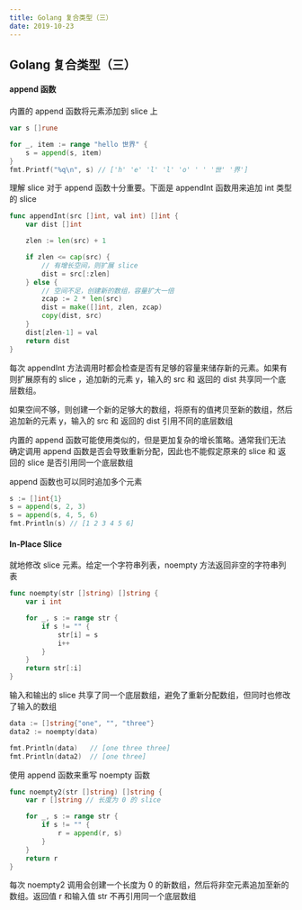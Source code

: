 ```yaml
---
title: Golang 复合类型（三）
date: 2019-10-23
---
```


 ## Golang 复合类型（三）



#### append 函数

内置的 append 函数将元素添加到 slice 上

```go
var s []rune

for _, item := range "hello 世界" {
    s = append(s, item)
}
fmt.Printf("%q\n", s) // ['h' 'e' 'l' 'l' 'o' ' ' '世' '界']
```

理解 slice 对于 append 函数十分重要。下面是 appendInt 函数用来追加 int 类型的 slice

```go
func appendInt(src []int, val int) []int {
	var dist []int

	zlen := len(src) + 1

	if zlen <= cap(src) {
		// 有增长空间，则扩展 slice
		dist = src[:zlen]
	} else {
		// 空间不足，创建新的数组，容量扩大一倍
		zcap := 2 * len(src)
		dist = make([]int, zlen, zcap)
		copy(dist, src)
	}
	dist[zlen-1] = val
	return dist
}
```

每次 appendInt 方法调用时都会检查是否有足够的容量来储存新的元素。如果有则扩展原有的 slice ，追加新的元素 y，输入的 src 和 返回的 dist 共享同一个底层数组。

如果空间不够，则创建一个新的足够大的数组，将原有的值拷贝至新的数组，然后追加新的元素 y，输入的 src 和 返回的 dist 引用不同的底层数组

内置的 append 函数可能使用类似的，但是更加复杂的增长策略。通常我们无法确定调用 append 函数是否会导致重新分配，因此也不能假定原来的 slice 和 返回的 slice 是否引用同一个底层数组

append 函数也可以同时追加多个元素

```go
s := []int{1}
s = append(s, 2, 3)
s = append(s, 4, 5, 6)
fmt.Println(s) // [1 2 3 4 5 6]
```



#### In-Place Slice 

就地修改 slice 元素。给定一个字符串列表，noempty 方法返回非空的字符串列表

```go
func noempty(str []string) []string {
	var i int

	for _, s := range str {
		if s != "" {
			str[i] = s
			i++
		}
	}
	return str[:i]
}
```
输入和输出的 slice 共享了同一个底层数组，避免了重新分配数组，但同时也修改了输入的数组

```go
data := []string{"one", "", "three"}
data2 := noempty(data)

fmt.Println(data)   // [one three three]
fmt.Println(data2)  // [one three]
```

使用 append 函数来重写 noempty 函数

```go
func noempty2(str []string) []string {
	var r []string // 长度为 0 的 slice

	for _, s := range str {
		if s != "" {
			r = append(r, s)
		}
	}
	return r
}
```
每次 noempty2 调用会创建一个长度为 0 的新数组，然后将非空元素追加至新的数组。返回值 r 和输入值 str 不再引用同一个底层数组




